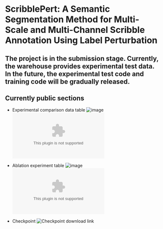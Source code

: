 ScribblePert: A Semantic Segmentation Method for Multi-Scale and Multi-Channel Scribble Annotation Using Label Perturbation
=

## The project is in the submission stage. Currently, the warehouse provides experimental test data. In the future, the experimental test code and training code will be gradually released.


## Currently public sections

* Experimental comparison data table
![image](https://github.com/your-xunzong/ScribblePert/blob/main/img/table.png)
![Experimental comparison data table down link](https://github.com/your-xunzong/ScribblePert/blob/main/Experimental%20comparison%20data%20table.xlsx)

* Ablation experiment table
![image](https://github.com/your-xunzong/ScribblePert/blob/main/img/ablation.png)
![Ablation experiment table download link](https://github.com/your-xunzong/ScribblePert/blob/main/Ablation%20experiment%20table.xlsx)

* Checkpoint
![Checkpoint download link](https://drive.google.com/drive/folders/1CcxTsNiMR9SQDO9h1TjwuR3wrOWsWPB9)
